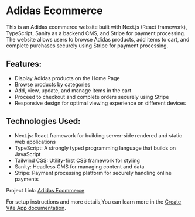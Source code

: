 # Adidas Ecommerce

This is an Adidas ecommerce website built with Next.js (React framework), TypeScript, Sanity as a backend CMS, and Stripe for payment processing. The website allows users to browse Adidas products, add items to cart, and complete purchases securely using Stripe for payment processing.

## Features:
- Display Adidas products on the Home Page
- Browse products by categories
- Add, view, update, and manage items in the cart
- Proceed to checkout and complete orders securely using Stripe
- Responsive design for optimal viewing experience on different devices

## Technologies Used:
- Next.js: React framework for building server-side rendered and static web applications
- TypeScript: A strongly typed programming language that builds on JavaScript
- Tailwind CSS: Utility-first CSS framework for styling
- Sanity: Headless CMS for managing content and data
- Stripe: Payment processing platform for securely handling online payments


Project Link: [Adidas Ecommerce](https://adidad-ecommerce.vercel.app)

For setup instructions and more details,You can learn more in the [Create Vite App documentation](https://nextjs.org/docs/pages/api-reference/create-next-app).
